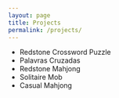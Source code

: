 ```yaml
---
layout: page
title: Projects
permalink: /projects/
---
```


- Redstone Crossword Puzzle
- Palavras Cruzadas
- Redstone Mahjong
- Solitaire Mob
- Casual Mahjong